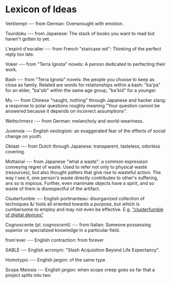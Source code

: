 # Lexicon of Ideas

Verklempt --- from German: Overwrought with emotion.

Tsundoku --- from Japanese: The stack of books you want to read but haven't gotten to yet.

L'espirit d'escalier --- from French "staircase wit": Thinking of the perfect reply too late.

Voker --- from "Terra Ignota" novels: A person dedicated to perfecting their work.

Bash --- from "Terra Ignota" novels: the people you choose to keep as close as family.
    Related are words for relationships within a bash: "ba'pa" for an elder, "ba'sib" within the same age group, "ba'kid" for a younger.

Mu --- from Chinese "naught, nothing" through Japanese and hacker slang: a response to polar questions roughly meaning "Your question cannot be answered because it depends on incorrect assumptions".

Weltschmerz --- from German: melancholy and world-weariness.

Juvenoia --- English neologism: an exaggerated fear of the effects of social change on youth.

Oblaat --- from Dutch through Japanese: transparent, tasteless, odorless covering.

Mottainai --- from Japanese "what a waste": a common expression conveying regret of waste.
    Used to refer not only to physical waste (resources), but also thought patters that give rise to wasteful action.
    The way I see it, one person's waste directly contributes to other's suffering, ans so is impious.
    Further, even inanimate objects have a spirit, and so waste of them is disrespectful of the artifact.

Clusterfumble --- English portmanteau: disorganized collection of techniques &/ tools all oriented towards a purpose, but which is cumbersome to employ and may not even be effective.
    E.g. ["clusterfumble of digital devices"](http://www.utilware.com/gsd3.html)

Cognoscente (pl. cognoscenti) --- from Italian: Someone possessing superior or specialized knowledge in a particular field.

from'ever --- English contraction: from forever

SABLE --- English acronym: "Stash Acquisition Beyond Life Expectancy".

Homotypic --- English jargon: of the same type

Scope Meiosis --- English jargon: when scope creep goes so far that a project splits into two